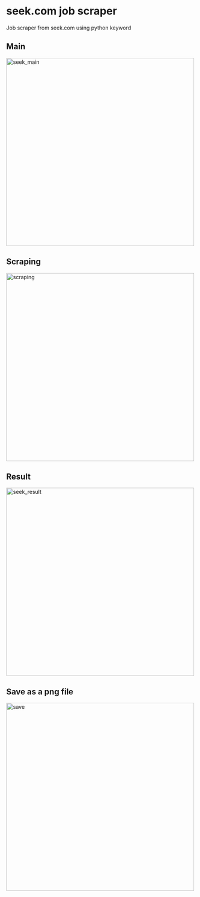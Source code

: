 # seek.com job scraper

Job scraper from seek.com using python keyword

## Main
<img width="500" height="500" alt="seek_main" src="https://user-images.githubusercontent.com/53434429/108226777-5084a900-7191-11eb-99e7-cdd3cdbd35dc.png">

## Scraping
<img width="500" height="500" alt="scraping" src="https://user-images.githubusercontent.com/53434429/108226784-51b5d600-7191-11eb-8884-c9d0bb9340a1.png">

## Result
<img width="500" height="500" alt="seek_result" src="https://user-images.githubusercontent.com/53434429/108226793-52e70300-7191-11eb-8d93-98a8f217ccb7.png">

## Save as a png file
<img width="500" height="500" alt="save" src="https://user-images.githubusercontent.com/53434429/108226800-54b0c680-7191-11eb-85e1-61307e9e1ad2.png">





